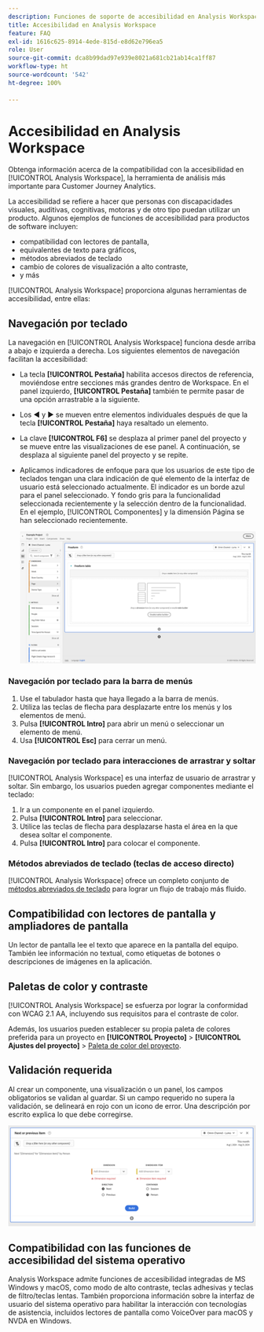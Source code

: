 ```yaml
---
description: Funciones de soporte de accesibilidad en Analysis Workspace
title: Accesibilidad en Analysis Workspace
feature: FAQ
exl-id: 1616c625-8914-4ede-815d-e8d62e796ea5
role: User
source-git-commit: dca8b99dad97e939e8021a681cb21ab14ca1ff87
workflow-type: ht
source-wordcount: '542'
ht-degree: 100%

---
```


# Accesibilidad en Analysis Workspace

Obtenga información acerca de la compatibilidad con la accesibilidad en [!UICONTROL Analysis Workspace], la herramienta de análisis más importante para Customer Journey Analytics.

La accesibilidad se refiere a hacer que personas con discapacidades visuales, auditivas, cognitivas, motoras y de otro tipo puedan utilizar un producto. Algunos ejemplos de funciones de accesibilidad para productos de software incluyen:

* compatibilidad con lectores de pantalla,
* equivalentes de texto para gráficos,
* métodos abreviados de teclado
* cambio de colores de visualización a alto contraste,
* y más

[!UICONTROL Analysis Workspace] proporciona algunas herramientas de accesibilidad, entre ellas:

## Navegación por teclado

La navegación en [!UICONTROL Analysis Workspace] funciona desde arriba a abajo e izquierda a derecha. Los siguientes elementos de navegación facilitan la accesibilidad:

* La tecla **[!UICONTROL Pestaña]** habilita accesos directos de referencia, moviéndose entre secciones más grandes dentro de Workspace. En el panel izquierdo, **[!UICONTROL Pestaña]** también te permite pasar de una opción arrastrable a la siguiente.
* Los ◀︎ y ▶︎ se mueven entre elementos individuales después de que la tecla **[!UICONTROL Pestaña]** haya resaltado un elemento.
* La clave **[!UICONTROL F6]** se desplaza al primer panel del proyecto y se mueve entre las visualizaciones de ese panel. A continuación, se desplaza al siguiente panel del proyecto y se repite.
* Aplicamos indicadores de enfoque para que los usuarios de este tipo de teclados tengan una clara indicación de qué elemento de la interfaz de usuario está seleccionado actualmente. El indicador es un borde azul para el panel seleccionado. Y fondo gris para la funcionalidad seleccionada recientemente y la selección dentro de la funcionalidad. En el ejemplo, [!UICONTROL Componentes] y la dimensión Página se han seleccionado recientemente.

  ![Tabla de forma libre que muestra un indicador de enfoque de un borde azul alrededor de la tabla de forma libre.](assets/focus-indicator.png)

### Navegación por teclado para la barra de menús

1. Use el tabulador hasta que haya llegado a la barra de menús.
1. Utiliza las teclas de flecha para desplazarte entre los menús y los elementos de menú.
1. Pulsa **[!UICONTROL Intro]** para abrir un menú o seleccionar un elemento de menú.
1. Usa **[!UICONTROL Esc]** para cerrar un menú.

### Navegación por teclado para interacciones de arrastrar y soltar

[!UICONTROL Analysis Workspace] es una interfaz de usuario de arrastrar y soltar. Sin embargo, los usuarios pueden agregar componentes mediante el teclado:

1. Ir a un componente en el panel izquierdo.
1. Pulsa **[!UICONTROL Intro]** para seleccionar.
1. Utilice las teclas de flecha para desplazarse hasta el área en la que desea soltar el componente.
1. Pulsa **[!UICONTROL Intro]** para colocar el componente.

### Métodos abreviados de teclado (teclas de acceso directo)

[!UICONTROL Analysis Workspace] ofrece un completo conjunto de [métodos abreviados de teclado](/help/analysis-workspace/build-workspace-project/fa-shortcut-keys.md) para lograr un flujo de trabajo más fluido. 

## Compatibilidad con lectores de pantalla y ampliadores de pantalla

Un lector de pantalla lee el texto que aparece en la pantalla del equipo. También lee información no textual, como etiquetas de botones o descripciones de imágenes en la aplicación.

## Paletas de color y contraste

[!UICONTROL Analysis Workspace] se esfuerza por lograr la conformidad con WCAG 2.1 AA, incluyendo sus requisitos para el contraste de color.

Además, los usuarios pueden establecer su propia paleta de colores preferida para un proyecto en **[!UICONTROL Proyecto]** > **[!UICONTROL Ajustes del proyecto]** > [Paleta de color del proyecto](/help/analysis-workspace/build-workspace-project/color-palettes.md).

## Validación requerida

Al crear un componente, una visualización o un panel, los campos obligatorios se validan al guardar. Si un campo requerido no supera la validación, se delineará en rojo con un icono de error. Una descripción por escrito explica lo que debe corregirse.

![Generador de segmentos e indicador de validación de errores.](assets/error-validation.png)

## Compatibilidad con las funciones de accesibilidad del sistema operativo

Analysis Workspace admite funciones de accesibilidad integradas de MS Windows y macOS, como modo de alto contraste, teclas adhesivas y teclas de filtro/teclas lentas. También proporciona información sobre la interfaz de usuario del sistema operativo para habilitar la interacción con tecnologías de asistencia, incluidos lectores de pantalla como VoiceOver para macOS y NVDA en Windows.

